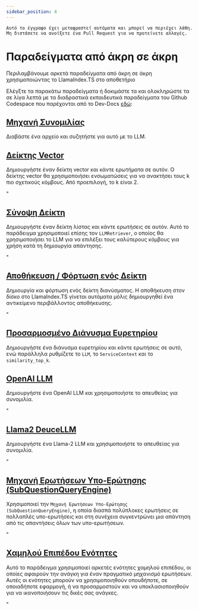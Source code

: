 ```yaml
---
sidebar_position: 4
---
```


`Αυτό το έγγραφο έχει μεταφραστεί αυτόματα και μπορεί να περιέχει λάθη. Μη διστάσετε να ανοίξετε ένα Pull Request για να προτείνετε αλλαγές.`

# Παραδείγματα από άκρη σε άκρη

Περιλαμβάνουμε αρκετά παραδείγματα από άκρη σε άκρη χρησιμοποιώντας το LlamaIndex.TS στο αποθετήριο

Ελέγξτε τα παρακάτω παραδείγματα ή δοκιμάστε τα και ολοκληρώστε τα σε λίγα λεπτά με τα διαδραστικά εκπαιδευτικά παραδείγματα του Github Codespace που παρέχονται από το Dev-Docs [εδώ](https://codespaces.new/team-dev-docs/lits-dev-docs-playground?devcontainer_path=.devcontainer%2Fjavascript_ltsquickstart%2Fdevcontainer.json):

## [Μηχανή Συνομιλίας](https://github.com/run-llama/LlamaIndexTS/blob/main/examples/chatEngine.ts)

Διαβάστε ένα αρχείο και συζητήστε για αυτό με το LLM.

## [Δείκτης Vector](https://github.com/run-llama/LlamaIndexTS/blob/main/examples/vectorIndex.ts)

Δημιουργήστε έναν δείκτη vector και κάντε ερωτήματα σε αυτόν. Ο δείκτης vector θα χρησιμοποιήσει ενσωματώσεις για να ανακτήσει τους k πιο σχετικούς κόμβους. Από προεπιλογή, το k είναι 2.

"

## [Σύνοψη Δείκτη](https://github.com/run-llama/LlamaIndexTS/blob/main/examples/summaryIndex.ts)

Δημιουργήστε έναν δείκτη λίστας και κάντε ερωτήσεις σε αυτόν. Αυτό το παράδειγμα χρησιμοποιεί επίσης τον `LLMRetriever`, ο οποίος θα χρησιμοποιήσει το LLM για να επιλέξει τους καλύτερους κόμβους για χρήση κατά τη δημιουργία απάντησης.

"

## [Αποθήκευση / Φόρτωση ενός Δείκτη](https://github.com/run-llama/LlamaIndexTS/blob/main/examples/storageContext.ts)

Δημιουργία και φόρτωση ενός δείκτη διανύσματος. Η αποθήκευση στον δίσκο στο LlamaIndex.TS γίνεται αυτόματα μόλις δημιουργηθεί ένα αντικείμενο περιβάλλοντος αποθήκευσης.

"

## [Προσαρμοσμένο Διάνυσμα Ευρετηρίου](https://github.com/run-llama/LlamaIndexTS/blob/main/examples/vectorIndexCustomize.ts)

Δημιουργήστε ένα διάνυσμα ευρετηρίου και κάντε ερωτήσεις σε αυτό, ενώ παράλληλα ρυθμίζετε το `LLM`, το `ServiceContext` και το `similarity_top_k`.

## [OpenAI LLM](https://github.com/run-llama/LlamaIndexTS/blob/main/examples/openai.ts)

Δημιουργήστε ένα OpenAI LLM και χρησιμοποιήστε το απευθείας για συνομιλία.

"

## [Llama2 DeuceLLM](https://github.com/run-llama/LlamaIndexTS/blob/main/examples/llamadeuce.ts)

Δημιουργήστε ένα Llama-2 LLM και χρησιμοποιήστε το απευθείας για συνομιλία.

"

## [Μηχανή Ερωτήσεων Υπο-Ερώτησης (SubQuestionQueryEngine)](https://github.com/run-llama/LlamaIndexTS/blob/main/examples/subquestion.ts)

Χρησιμοποιεί την `Μηχανή Ερωτήσεων Υπο-Ερώτησης (SubQuestionQueryEngine)`, η οποία διασπά πολύπλοκες ερωτήσεις σε πολλαπλές υπο-ερωτήσεις και στη συνέχεια συγκεντρώνει μια απάντηση από τις απαντήσεις όλων των υπο-ερωτήσεων.

"

## [Χαμηλού Επιπέδου Ενότητες](https://github.com/run-llama/LlamaIndexTS/blob/main/examples/lowlevel.ts)

Αυτό το παράδειγμα χρησιμοποιεί αρκετές ενότητες χαμηλού επιπέδου, οι οποίες αφαιρούν την ανάγκη για έναν πραγματικό μηχανισμό ερωτήσεων. Αυτές οι ενότητες μπορούν να χρησιμοποιηθούν οπουδήποτε, σε οποιαδήποτε εφαρμογή, ή να προσαρμοστούν και να υποκλασιοποιηθούν για να ικανοποιήσουν τις δικές σας ανάγκες.

"
